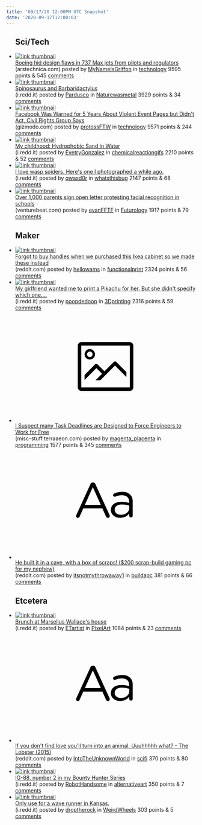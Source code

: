 ```yaml
---
title: '09/17/20 12:00PM UTC Snapshot'
date: '2020-09-17T12:00:03'
---
```

<ul>
<h2>Sci/Tech</h2>

<li><a href='https://arstechnica.com/information-technology/2020/09/boeing-hid-design-flaws-in-max-jets-from-pilots-and-regulators/'><img src='https://b.thumbs.redditmedia.com/d3TdX_qyFopiN-ucIYxCZfVZcTYrcVmTfEGEVby1tHM.jpg' alt='link thumbnail'></a><div><div class='linkTitle'><a href='https://arstechnica.com/information-technology/2020/09/boeing-hid-design-flaws-in-max-jets-from-pilots-and-regulators/'>Boeing hid design flaws in 737 Max jets from pilots and regulators</a></div>(arstechnica.com) posted by <a href='https://www.reddit.com/user/MyNameIsGriffon'>MyNameIsGriffon</a> in <a href='https://www.reddit.com/r/technology'>technology</a> 9595 points & 545 <a href='https://www.reddit.com/r/technology/comments/itxqvu/boeing_hid_design_flaws_in_737_max_jets_from/'>comments</a></div></li>

<li><a href='https://i.redd.it/2butjannhin51.jpg'><img src='https://b.thumbs.redditmedia.com/069nBj4prP9W4nj9gHsFknZ_bWtZji5CyGW0Wvu-gPk.jpg' alt='link thumbnail'></a><div><div class='linkTitle'><a href='https://i.redd.it/2butjannhin51.jpg'>Spinosaurus and Barbaridactylus</a></div>(i.redd.it) posted by <a href='https://www.reddit.com/user/Pardusco'>Pardusco</a> in <a href='https://www.reddit.com/r/Naturewasmetal'>Naturewasmetal</a> 3929 points & 34 <a href='https://www.reddit.com/r/Naturewasmetal/comments/itvh97/spinosaurus_and_barbaridactylus/'>comments</a></div></li>

<li><a href='https://gizmodo.com/facebook-was-warned-for-5-years-about-violent-event-pag-1845080416'><img src='https://b.thumbs.redditmedia.com/L9jgm4LVkiM8ZVCr8trOJ3ZiFDdJo5A-maUoWhjeSSY.jpg' alt='link thumbnail'></a><div><div class='linkTitle'><a href='https://gizmodo.com/facebook-was-warned-for-5-years-about-violent-event-pag-1845080416'>Facebook Was Warned for 5 Years About Violent Event Pages but Didn't Act, Civil Rights Group Says</a></div>(gizmodo.com) posted by <a href='https://www.reddit.com/user/protossFTW'>protossFTW</a> in <a href='https://www.reddit.com/r/technology'>technology</a> 9571 points & 244 <a href='https://www.reddit.com/r/technology/comments/iu3kvf/facebook_was_warned_for_5_years_about_violent/'>comments</a></div></li>

<li><a href='https://i.redd.it/0olna6fv4sr01.gif'><img src='https://b.thumbs.redditmedia.com/1Y50obj7vGytxcSWAVQvfju0niu-ioriYD9Z3aTMzPA.jpg' alt='link thumbnail'></a><div><div class='linkTitle'><a href='https://i.redd.it/0olna6fv4sr01.gif'>My childhood: Hydrophobic Sand in Water</a></div>(i.redd.it) posted by <a href='https://www.reddit.com/user/EvetryGonzalez'>EvetryGonzalez</a> in <a href='https://www.reddit.com/r/chemicalreactiongifs'>chemicalreactiongifs</a> 2210 points & 52 <a href='https://www.reddit.com/r/chemicalreactiongifs/comments/itwxmt/my_childhood_hydrophobic_sand_in_water/'>comments</a></div></li>

<li><a href='https://i.redd.it/osoq56cvgin51.jpg'><img src='https://b.thumbs.redditmedia.com/J-IU-QuAJMQARfyRs-AY9MOlQNvqSFh8wKfSIIW5GUc.jpg' alt='link thumbnail'></a><div><div class='linkTitle'><a href='https://i.redd.it/osoq56cvgin51.jpg'>I love wasp spiders. Here's one I photographed a while ago.</a></div>(i.redd.it) posted by <a href='https://www.reddit.com/user/qwasd0r'>qwasd0r</a> in <a href='https://www.reddit.com/r/whatsthisbug'>whatsthisbug</a> 2147 points & 68 <a href='https://www.reddit.com/r/whatsthisbug/comments/itvefg/i_love_wasp_spiders_heres_one_i_photographed_a/'>comments</a></div></li>

<li><a href='https://venturebeat.com/2020/09/16/over-1000-parents-sign-open-letter-protesting-facial-recognition-in-schools/'><img src='https://a.thumbs.redditmedia.com/2bkqzRFZH0F8vJzOB7ckNv7szF8Dwea0hVYxURGvdl8.jpg' alt='link thumbnail'></a><div><div class='linkTitle'><a href='https://venturebeat.com/2020/09/16/over-1000-parents-sign-open-letter-protesting-facial-recognition-in-schools/'>Over 1,000 parents sign open letter protesting facial recognition in schools</a></div>(venturebeat.com) posted by <a href='https://www.reddit.com/user/evanFFTF'>evanFFTF</a> in <a href='https://www.reddit.com/r/Futurology'>Futurology</a> 1917 points & 79 <a href='https://www.reddit.com/r/Futurology/comments/itu2hq/over_1000_parents_sign_open_letter_protesting/'>comments</a></div></li>

<h2>Maker</h2>

<li><a href='https://www.reddit.com/gallery/iu1wr4'><img src='https://b.thumbs.redditmedia.com/lcB2YRZ0CSw74kXHlGjFfUhCLVfcg8ilBKBpGHbltsI.jpg' alt='link thumbnail'></a><div><div class='linkTitle'><a href='https://www.reddit.com/gallery/iu1wr4'>Forgot to buy handles when we purchased this Ikea cabinet so we made these instead</a></div>(reddit.com) posted by <a href='https://www.reddit.com/user/hellowams'>hellowams</a> in <a href='https://www.reddit.com/r/functionalprint'>functionalprint</a> 2324 points & 56 <a href='https://www.reddit.com/r/functionalprint/comments/iu1wr4/forgot_to_buy_handles_when_we_purchased_this_ikea/'>comments</a></div></li>

<li><a href='https://i.redd.it/b536uocsmmn51.jpg'><img src='https://b.thumbs.redditmedia.com/EJT6oc9gvoerEUbaOESR1vLkRISF053f9b0zvBPbOqg.jpg' alt='link thumbnail'></a><div><div class='linkTitle'><a href='https://i.redd.it/b536uocsmmn51.jpg'>My girlfriend wanted me to print a Pikachu for her. But she didn't specify which one....</a></div>(i.redd.it) posted by <a href='https://www.reddit.com/user/poopdedoop'>poopdedoop</a> in <a href='https://www.reddit.com/r/3Dprinting'>3Dprinting</a> 2316 points & 59 <a href='https://www.reddit.com/r/3Dprinting/comments/iubdsj/my_girlfriend_wanted_me_to_print_a_pikachu_for/'>comments</a></div></li>

<li><a href='http://misc-stuff.terraaeon.com/articles/engineering-deadlines.html'><svg version='1.1' viewBox='-34 -14 104 64' preserveAspectRatio='xMidYMid meet' xmlns='http://www.w3.org/2000/svg' xmlns:xlink='http://www.w3.org/1999/xlink'>
    <title>link thumbnail</title>
    <path d='M32,4H4A2,2,0,0,0,2,6V30a2,2,0,0,0,2,2H32a2,2,0,0,0,2-2V6A2,2,0,0,0,32,4ZM4,30V6H32V30Z'></path>
    <path d='M8.92,14a3,3,0,1,0-3-3A3,3,0,0,0,8.92,14Zm0-4.6A1.6,1.6,0,1,1,7.33,11,1.6,1.6,0,0,1,8.92,9.41Z'></path>
    <path d='M22.78,15.37l-5.4,5.4-4-4a1,1,0,0,0-1.41,0L5.92,22.9v2.83l6.79-6.79L16,22.18l-3.75,3.75H15l8.45-8.45L30,24V21.18l-5.81-5.81A1,1,0,0,0,22.78,15.37Z'></path>
    </svg></a><div><div class='linkTitle'><a href='http://misc-stuff.terraaeon.com/articles/engineering-deadlines.html'>I Suspect many Task Deadlines are Designed to Force Engineers to Work for Free</a></div>(misc-stuff.terraaeon.com) posted by <a href='https://www.reddit.com/user/magenta_placenta'>magenta_placenta</a> in <a href='https://www.reddit.com/r/programming'>programming</a> 1577 points & 345 <a href='https://www.reddit.com/r/programming/comments/iu4cud/i_suspect_many_task_deadlines_are_designed_to/'>comments</a></div></li>

<li><a href='https://www.reddit.com/r/buildapc/comments/itvh4s/he_built_it_in_a_cave_with_a_box_of_scraps_200/'><svg version='1.1' viewBox='-34 -12 104 64' preserveAspectRatio='xMidYMid slice' xmlns='http://www.w3.org/2000/svg' xmlns:xlink='http://www.w3.org/1999/xlink'>
    <title>text link thumbnail</title>
    <path d='M12.19,8.84a1.45,1.45,0,0,0-1.4-1h-.12a1.46,1.46,0,0,0-1.42,1L1.14,26.56a1.29,1.29,0,0,0-.14.59,1,1,0,0,0,1,1,1.12,1.12,0,0,0,1.08-.77l2.08-4.65h11l2.08,4.59a1.24,1.24,0,0,0,1.12.83,1.08,1.08,0,0,0,1.08-1.08,1.64,1.64,0,0,0-.14-.57ZM6.08,20.71l4.59-10.22,4.6,10.22Z'>
    </path>
    <path d='M32.24,14.78A6.35,6.35,0,0,0,27.6,13.2a11.36,11.36,0,0,0-4.7,1,1,1,0,0,0-.58.89,1,1,0,0,0,.94.92,1.23,1.23,0,0,0,.39-.08,8.87,8.87,0,0,1,3.72-.81c2.7,0,4.28,1.33,4.28,3.92v.5a15.29,15.29,0,0,0-4.42-.61c-3.64,0-6.14,1.61-6.14,4.64v.05c0,2.95,2.7,4.48,5.37,4.48a6.29,6.29,0,0,0,5.19-2.48V26.9a1,1,0,0,0,1,1,1,1,0,0,0,1-1.06V19A5.71,5.71,0,0,0,32.24,14.78Zm-.56,7.7c0,2.28-2.17,3.89-4.81,3.89-1.94,0-3.61-1.06-3.61-2.86v-.06c0-1.8,1.5-3,4.2-3a15.2,15.2,0,0,1,4.22.61Z'>
    </path>
    </svg></a><div><div class='linkTitle'><a href='https://www.reddit.com/r/buildapc/comments/itvh4s/he_built_it_in_a_cave_with_a_box_of_scraps_200/'>He built it in a cave, with a box of scraps! ($200 scrap-build gaming pc for my nephew)</a></div>(reddit.com) posted by <a href='https://www.reddit.com/user/itsnotmythrowaway1'>itsnotmythrowaway1</a> in <a href='https://www.reddit.com/r/buildapc'>buildapc</a> 381 points & 66 <a href='https://www.reddit.com/r/buildapc/comments/itvh4s/he_built_it_in_a_cave_with_a_box_of_scraps_200/'>comments</a></div></li>

<h2>Etcetera</h2>

<li><a href='https://i.redd.it/hbrsetxyrmn51.jpg'><img src='https://b.thumbs.redditmedia.com/VX2eInQvyncRLUe99Nm_YNv4lb4a0G4NOgh86cieVxI.jpg' alt='link thumbnail'></a><div><div class='linkTitle'><a href='https://i.redd.it/hbrsetxyrmn51.jpg'>Brunch at Marsellus Wallace's house</a></div>(i.redd.it) posted by <a href='https://www.reddit.com/user/ETartist'>ETartist</a> in <a href='https://www.reddit.com/r/PixelArt'>PixelArt</a> 1084 points & 23 <a href='https://www.reddit.com/r/PixelArt/comments/iubtcb/brunch_at_marsellus_wallaces_house/'>comments</a></div></li>

<li><a href='https://www.reddit.com/r/scifi/comments/iu86yb/if_you_dont_find_love_youll_turn_into_an_animal/'><svg version='1.1' viewBox='-34 -12 104 64' preserveAspectRatio='xMidYMid slice' xmlns='http://www.w3.org/2000/svg' xmlns:xlink='http://www.w3.org/1999/xlink'>
    <title>text link thumbnail</title>
    <path d='M12.19,8.84a1.45,1.45,0,0,0-1.4-1h-.12a1.46,1.46,0,0,0-1.42,1L1.14,26.56a1.29,1.29,0,0,0-.14.59,1,1,0,0,0,1,1,1.12,1.12,0,0,0,1.08-.77l2.08-4.65h11l2.08,4.59a1.24,1.24,0,0,0,1.12.83,1.08,1.08,0,0,0,1.08-1.08,1.64,1.64,0,0,0-.14-.57ZM6.08,20.71l4.59-10.22,4.6,10.22Z'>
    </path>
    <path d='M32.24,14.78A6.35,6.35,0,0,0,27.6,13.2a11.36,11.36,0,0,0-4.7,1,1,1,0,0,0-.58.89,1,1,0,0,0,.94.92,1.23,1.23,0,0,0,.39-.08,8.87,8.87,0,0,1,3.72-.81c2.7,0,4.28,1.33,4.28,3.92v.5a15.29,15.29,0,0,0-4.42-.61c-3.64,0-6.14,1.61-6.14,4.64v.05c0,2.95,2.7,4.48,5.37,4.48a6.29,6.29,0,0,0,5.19-2.48V26.9a1,1,0,0,0,1,1,1,1,0,0,0,1-1.06V19A5.71,5.71,0,0,0,32.24,14.78Zm-.56,7.7c0,2.28-2.17,3.89-4.81,3.89-1.94,0-3.61-1.06-3.61-2.86v-.06c0-1.8,1.5-3,4.2-3a15.2,15.2,0,0,1,4.22.61Z'>
    </path>
    </svg></a><div><div class='linkTitle'><a href='https://www.reddit.com/r/scifi/comments/iu86yb/if_you_dont_find_love_youll_turn_into_an_animal/'>If you don't find love you'll turn into an animal. Uuuhhhhh what? - The Lobster (2015)</a></div>(reddit.com) posted by <a href='https://www.reddit.com/user/IntoTheUnknownWorld'>IntoTheUnknownWorld</a> in <a href='https://www.reddit.com/r/scifi'>scifi</a> 370 points & 80 <a href='https://www.reddit.com/r/scifi/comments/iu86yb/if_you_dont_find_love_youll_turn_into_an_animal/'>comments</a></div></li>

<li><a href='https://i.redd.it/2n7helmmkjn51.jpg'><img src='https://b.thumbs.redditmedia.com/EODNrVBIruXB3lbQjOwq8JQw0kpNtK11pDGN7EXUKsI.jpg' alt='link thumbnail'></a><div><div class='linkTitle'><a href='https://i.redd.it/2n7helmmkjn51.jpg'>IG-88, number 2 in my Bounty Hunter Series</a></div>(i.redd.it) posted by <a href='https://www.reddit.com/user/RobotHandsome'>RobotHandsome</a> in <a href='https://www.reddit.com/r/alternativeart'>alternativeart</a> 350 points & 7 <a href='https://www.reddit.com/r/alternativeart/comments/itzqid/ig88_number_2_in_my_bounty_hunter_series/'>comments</a></div></li>

<li><a href='https://i.redd.it/20krukebbln51.jpg'><img src='https://a.thumbs.redditmedia.com/cEzw2Yvw1hQGhKT_pTtW89PGpvx_rtwoaxCysihRqp8.jpg' alt='link thumbnail'></a><div><div class='linkTitle'><a href='https://i.redd.it/20krukebbln51.jpg'>Only use for a wave runner in Kansas.</a></div>(i.redd.it) posted by <a href='https://www.reddit.com/user/droptherock'>droptherock</a> in <a href='https://www.reddit.com/r/WeirdWheels'>WeirdWheels</a> 303 points & 5 <a href='https://www.reddit.com/r/WeirdWheels/comments/iu6w5f/only_use_for_a_wave_runner_in_kansas/'>comments</a></div></li>

</ul>
